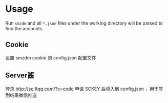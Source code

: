# Usage

Run `smzdm` and all `*.json` files under the working directory will be parsed to find the accounts.

## Cookie

设置 smzdm cookie 到 config.json 配置文件

## Server酱

登录 http://sc.ftqq.com/?c=code 申请 SCKEY 后填入到 config.json ，用于签到结果微信推送


